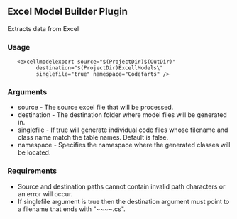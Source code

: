 ## Excel Model Builder Plugin

Extracts data from Excel

### Usage

       <excellmodelexport source="$(ProjectDir)$(OutDir)"
             destination="$(ProjectDir)ExcellModels\" 
             singlefile="true" namespace="Codefarts" />


### Arguments
 
* source - The source excel file that will be processed.
* destination - The destination folder where model files will be generated in.
* singlefile - If true will generate individual code files whose filename and class name match the table names. Default is false.
* namespace - Specifies the namespace where the generated classes will be located.

### Requirements

* Source and destination paths cannot contain invalid path characters or an error will occur.
* If singlefile argument is true then the destination argument must point to a filename that ends with "~~~~.cs".
~~~~